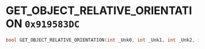 # GET_OBJECT_RELATIVE_ORIENTATION `0x919583DC`

```cpp
bool GET_OBJECT_RELATIVE_ORIENTATION(int _Unk0, int _Unk1, int _Unk2, int _Unk3, int _Unk4);
```